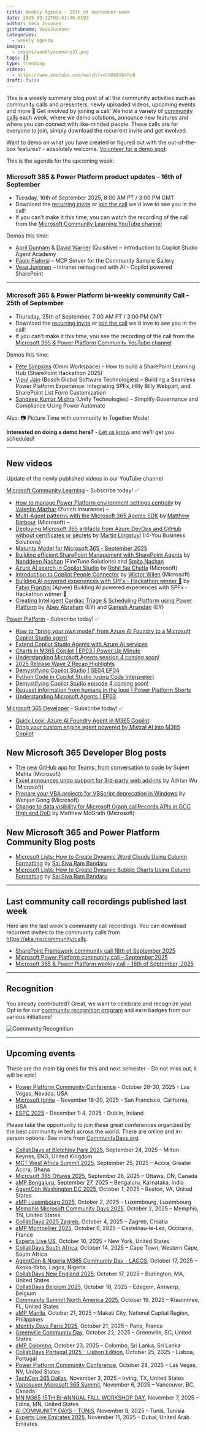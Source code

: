 ```yaml
---
title: Weekly Agenda - 15th of September week
date: 2025-09-12T02:43:36.019Z
author: Vesa Juvonen
githubname: VesaJuvonen
categories:
  - weekly agenda
images:
  - images/weeklysummary37.png
tags: []
type: trending
videos:
  - https://www.youtube.com/watch?v=CA0G8SWshz8
draft: false
---
```


This is a weekly summary blog post of all the community activities such as community calls and presenters, newly uploaded videos, upcoming events and more 🚀
Get involved by joining a call! We host a variety of [community calls](https://aka.ms/community/calls) each week, where we demo solutions, announce new features and where you can connect with like-minded people. These calls are for everyone to join, simply download the recurrent invite and get involved. 

Want to demo on what you have created or figured out with the out-of-the-box features? - absolutely welcome. [Volunteer for a demo spot](https://aka.ms/community/request/demo).

This is the agenda for the upcoming week:

### Microsoft 365 & Power Platform product updates - 16th of September

* Tuesday, 16th of September 2025, 8:00 AM PT / 3:00 PM GMT
* Download the [recurring invite](https://aka.ms/m365-dev-call) or [join the call](https://aka.ms/m365-dev-call-join) we'd love to see you in the call!
* If you can't make it this time, you can watch the recording of the call from the [Microsoft Community Learning YouTube channel](https://www.youtube.com/playlist?list=PLR9nK3mnD-OUQOW86tT5dkCRQAVGY7DlH)

Demos this time:

* [April Dunnam](https://www.linkedin.com/in/aprildunnam/) & [David Warner](https://www.linkedin.com/in/davidwarnerii/) (Quisitive) – Introduction to Copilot Studio Agent Academy
* [Paolo Pialorsi](https://www.linkedin.com/in/paolopialorsi/) – MCP Server for the Community Sample Gallery
* [Vesa Juvonen](https://www.linkedin.com/in/vesajuvonen/) – Intranet reimagined with AI - Copilot powered SharePoint

---

### Microsoft 365 & Power Platform bi-weekly community Call - 25th of September

* Thursday, 25th of September, 7:00 AM PT / 3:00 PM GMT
* Download the [recurring invite](https://aka.ms/spdev-sig-call) or [join the call](https://aka.ms/spdev-sig-call-join) we'd love to see you in the call!
* If you can't make it this time, you see the recording of the call from the [Microsoft 365 & Power Platform Community YouTube channel](https://www.youtube.com/watch?v=gAqUr9wa2_0&list=PLR9nK3mnD-OURfm5Ypu-wK52cxBv_gXCA)

Demos this time:

* [Pete Simpkins](https://www.linkedin.com/in/simpkinspete/) (Omni Workspace) – How to build a SharePoint Learning Hub (SharePoint Hackathon 2025)
* [Vipul Jain](https://www.linkedin.com/in/vipul0309/) (Bosch Global Software Technologies) – Building a Seamless Power Platform Experience: Integrating SPFx, Hilly Billy Webpart, and SharePoint List Form Customization
* [Sandeep Kumar Mishra](https://www.linkedin.com/in/sandeepstw/) (Unify Technologies) – Simplify Governance and Compliance Using Power Automate


Also: 📷 Picture Time with community in Together Mode!

**Interested on doing a demo here?** - [Let us know](https://aka.ms/community/request/demo) and we'll get you scheduled!


---

## New videos 

Update of the newly published videos in our YouTube channel 


[Microsoft Community Learning](https://www.youtube.com/@MicrosoftCommunityLearning) - Subscribe today! ✅

* [How to manage Power Platform environment settings centrally](https://www.youtube.com/watch?v=70mSRpjmmos) by [Valentin Mazhar](https://linkedin.com/in/valentin-mazhar) (Zurich Insurance) –   
* [Multi-Agent patterns with the Microsoft 365 Agents SDK](https://www.youtube.com/watch?v=PWVnqJHDz4M) by [Matthew Barbour](https://linkedin.com/in/matt-barbour-02702b1) (Microsoft) –   
* [Deploying Microsoft 365 artifacts from Azure DevOps and GitHub without certificates or secrets](https://www.youtube.com/watch?v=cTRBE83gnoA) by [Martin Lingstuyl](https://linkedin.com/in/martinlingstuyl) (I4-You Business Solutions)
* [Maturity Model for Microsoft 365 - September 2025](https://www.youtube.com/watch?v=-mReMv9HgTg)
* [Building efficient SharePoint Management with SharePoint Agents](https://www.youtube.com/watch?v=RQZ2NZTxDlU) by [Nanddeep Nachan](https://linkedin.com/in/nanddeepnachan) (FineTune Solutions) and [Smita Nachan](https://linkedin.com/in/smitanachan)
* [Azure AI search in Copilot Studio](https://www.youtube.com/watch?v=w1TDTd6OEUg) by [Rohit Sai Chetla](https://linkedin.com/in/rohitchetla) (Microsoft)
* [Introduction to Copilot People Connector](https://www.youtube.com/watch?v=nhGe5EORQug) by [Wictor Wilen](https://linkedin.com/in/wictorwilen) (Microsoft)
* [Building AI powered experiences with SPFx - Hackathon winner 🏅](https://www.youtube.com/watch?v=AqBFyLjS34s) by [Fabio Franzini](https://linkedin.com/in/fabiofranzini) (Apvee)
Building AI powered experiences with SPFx - Hackathon winner 🏅
* [Creating Intelligent Cardiac Triage & Scheduling Platform using Power Platform](https://www.youtube.com/watch?v=pFflrxY27Fo) by [Abey Abraham](https://linkedin.com/in/abey-abraham-80691710b) (EY) and [Ganesh Anandan](https://linkedin.com/in/ganeshglitz) (EY)

[Power Platform](https://www.youtube.com/@mspowerplatform) - Subscribe today! ✅

* [How to "bring your own model" from Azure AI Foundry to a Microsoft Copilot Studio agent](https://www.youtube.com/watch?v=TSzJ47gG6yU)
* [Extend Copilot Studio Agents with Azure AI services](https://www.youtube.com/watch?v=cuwJZONyrWQ)
* [Charts in M365 Copilot | EP03 | Power Up Minute](https://www.youtube.com/watch?v=DBdIdZMnQ-U)
* [Understanding Microsoft Agents session 4 coming soon!](https://www.youtube.com/watch?v=ThuueSQ23-0)
* [2025 Release Wave 2 Recap Highlights](https://www.youtube.com/watch?v=r7Qgp_F_Fok)
* [Demystifying Copilot Studio | SE04 EP04](https://www.youtube.com/watch?v=a5X2sMHjAco)
* [Python Code in Copilot Studio (using Code Interpreter)](https://www.youtube.com/watch?v=dTenCgI-r4Y)
* [Demystifying Copilot Studio episode 4 coming soon!](https://www.youtube.com/watch?v=JPh73brchmA)
* [Request information from humans in the loop | Power Platform Shorts](https://www.youtube.com/watch?v=isnAqT0_gVo)
* [Understanding Microsoft Agents | EP03](https://www.youtube.com/watch?v=aXocJOGR0TE)

[Microsoft 365 Developer](https://www.youtube.com/@Microsoft365Developer) - Subscribe today! ✅

* [Quick Look: Azure AI Foundry Agent in M365 Copilot](https://www.youtube.com/watch?v=bS183l_KuxQ)
* [Bring your custom engine agent powered by Mistral AI into M365 Copilot](https://www.youtube.com/watch?v=xKeVxml2qY4)


## New Microsoft 365 Developer Blog posts

* [The new GitHub app for Teams: from conversation to code](https://devblogs.microsoft.com/microsoft365dev/copilot-powered-github-app-for-teams-preview/) by Sujeet Mehta (Microsoft)
* [Excel announces undo support for 3rd-party web add-ins](https://devblogs.microsoft.com/microsoft365dev/excel-announces-undo-support-for-3rd-party-add-ins/) by Adrian Wu (Microsoft)
* [Prepare your VBA projects for VBScript deprecation in Windows](https://devblogs.microsoft.com/microsoft365dev/how-to-prepare-vba-projects-for-vbscript-deprecation/) by Wenjun Gong (Microsoft)
* [Change to data visibility for Microsoft Graph callRecords APIs in GCC High and DoD](https://devblogs.microsoft.com/microsoft365dev/change-to-data-visibility-for-microsoft-graph-callrecords-apis-in-gcc-high-and-dod/) by Matthew McGrath (Microsoft)

## New Microsoft 365 and Power Platform Community Blog posts

* [Microsoft Lists: How to Create Dynamic Word Clouds Using Column Formatting](https://pnp.github.io/blog/post/how-to-create-dynamic-word-cloud/) by [Sai Siva Ram Bandaru](https://github.com/saiiiiiii/)
* [Microsoft Lists: How to Create Dynamic Bubble Charts Using Column Formatting](https://pnp.github.io/blog/post/how-to-create-dynamic-bubble-chart/) by [Sai Siva Ram Bandaru](https://github.com/saiiiiiii/)

---

## Last community call recordings published last week

Here are the last week's community call recordings. You can download recurrent invites to the community calls from https://aka.ms/community/calls.

* [SharePoint Framework community call 18th of September 2025](https://www.youtube.com/watch?v=Tv-Erss49t8)
* [Microsoft Power Platform community call – September 2025](https://www.youtube.com/watch?v=yrVSPTYJPWY)
* [Microsoft 365 & Power Platform weekly call – 16th of September, 2025](https://www.youtube.com/watch?v=S8iNjcoDRpk)

---

## Recognition

You already contributed? Great, we want to celebrate and recognize you! Opt in for our [community recognition program](https://pnp.github.io/recognitionprogram/) and earn badges from our various initiatives! 

![Community Recognition](../images/community-recognition-2025.png)

---

## Upcoming events

These are the main big ones for this and next semester - Do not miss out, it will be epic!

* [Power Platform Community Conference](https://powerplatformconf.com/) - October 28-30, 2025 - Las Vegas, Nevada, USA
* [Microsoft Ignite](https://ignite.microsoft.com/) - November 18-20, 2025 - San Francisco, California, USA
* [ESPC 2025](https://www.sharepointeurope.com/) - December 1-4, 2025 - Dublin, Ireland

Please take the opportunity to join these great conferences organized by the best community in tech across the world. There are online and in-person options. See more from [CommunityDays.org](https://www.communitydays.org/).

* [CollabDays at Bletchley Park 2025](https://www.communitydays.org/event/2025-09-24/collabdays-at-bletchley-park-2025), September 24, 2025 – Milton Keynes, ENG, United Kingdom
* [MCT West Africa Summit 2025](https://www.communitydays.org/event/2025-09-25/mct-west-africa-summit-2025), September 25, 2025 – Accra, Greater Accra, Ghana
* [Microsoft 365 Ottawa 2025](https://www.communitydays.org/event/2025-09-26/microsoft-365-ottawa-2025), September 26, 2025 – Ottawa, ON, Canada
* [aMP Bengaluru](https://www.communitydays.org/event/2025-09-27/amp-bengaluru), September 27, 2025 – Bengaluru, Karnataka, India
* [AgentCon Washington DC 2025](https://www.communitydays.org/event/2025-10-01/agentcon-washington-dc-2025), October 1, 2025 – Reston, VA, United States
* [aMP Luxembourg 2025](https://www.communitydays.org/event/2025-10-02/amp-luxembourg-2025), October 2, 2025 – Luxembourg, Luxembourg
* [Memphis Microsoft Community Days 2025](https://www.communitydays.org/event/2025-10-02/memphis-microsoft-community-days-2025), October 2, 2025 – Memphis, TN, United States
* [CollabDays 2025 Zagreb](https://www.communitydays.org/event/2025-10-04/collabdays-2025-zagreb), October 4, 2025 – Zagreb, Croatia
* [aMP Montpellier 2025](https://www.communitydays.org/event/2025-10-06/amp-montpellier-2025), October 6, 2025 – Castelnau-le-Lez, Occitania, France
* [Experts Live US](https://www.communitydays.org/event/2025-10-10/experts-live-us), October 10, 2025 – New York, United States
* [CollabDays South Africa](https://www.communitydays.org/event/2025-10-14/collabdays-south-africa), October 14, 2025 – Cape Town, Western Cape, South Africa
* [AgentCon & Nigeria M365 Community Day - LAGOS](https://www.communitydays.org/event/2025-10-17/agentcon-and-nigeria-m365-community-day-lagos), October 17, 2025 – Akoka-Yaba, Lagos, Nigeria
* [CollabDays New England 2025](https://www.communitydays.org/event/2025-10-17/collabdays-new-england-2025), October 17, 2025 – Burlington, MA, United States
* [CollabDays Belgium 2025](https://www.communitydays.org/event/2025-10-18/collabdays-belgium-2025), October 18, 2025 – Edegem, Antwerp, Belgium
* [Community Summit North America 2025](https://www.communitydays.org/event/2025-10-19/community-summit-north-america-2025), October 19, 2025 – Kissimmee, FL, United States
* [aMP Manila](https://www.communitydays.org/event/2025-10-21/amp-manila), October 21, 2025 – Makati City, National Capital Region, Philippines
* [Identity Days Paris 2025](https://www.communitydays.org/event/2025-10-21/identity-days-paris-2025), October 21, 2025 – Paris, France
* [Greenville Community Day](https://www.communitydays.org/event/2025-10-22/greenville-community-day), October 22, 2025 – Greenville, SC, United States
* [aMP Colombo](https://www.communitydays.org/event/2025-10-23/amp-colombo), October 23, 2025 – Colombo, Sri Lanka, Sri Lanka
* [CollabDays Portugal 2025 - Lisbon Edition](https://www.communitydays.org/event/2025-10-25/collabdays-portugal-2025-lisbon-edition), October 25, 2025 – Lisboa, Portugal
* [Power Platform Community Conference](https://www.communitydays.org/event/2025-10-28/power-platform-community-conference), October 28, 2025 – Las Vegas, NV, United States
* [TechCon 365 Dallas](https://www.communitydays.org/event/2025-11-03/techcon-365-dallas), November 3, 2025 – Irving, TX, United States
* [Vancouver Microsoft 365 Summit](https://www.communitydays.org/event/2025-11-06/vancouver-microsoft-365-summit), November 6, 2025 – Vancouver, BC, Canada
* [MN M365 15TH BI-ANNUAL FALL WORKSHOP DAY](https://www.communitydays.org/event/2025-11-07/mn-m365-15th-bi-annual-fall-workshop-day), November 7, 2025 – Edina, MN, United States
* [AI COMMUNITY DAYS - TUNIS](https://www.communitydays.org/event/2025-11-08/ai-community-days-tunis), November 8, 2025 – Tunis, Tunisia
* [Experts Live Emirates 2025](https://www.communitydays.org/event/2025-11-11/experts-live-emirates-2025), November 11, 2025 – Dubai, United Arab Emirates
